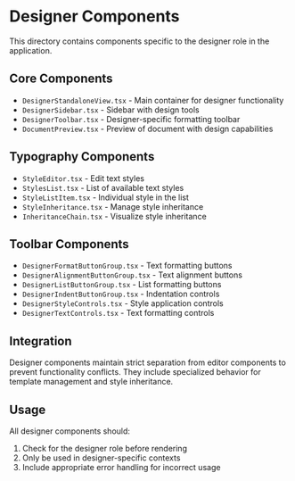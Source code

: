 
# Designer Components

This directory contains components specific to the designer role in the application.

## Core Components

- `DesignerStandaloneView.tsx` - Main container for designer functionality
- `DesignerSidebar.tsx` - Sidebar with design tools
- `DesignerToolbar.tsx` - Designer-specific formatting toolbar
- `DocumentPreview.tsx` - Preview of document with design capabilities

## Typography Components

- `StyleEditor.tsx` - Edit text styles
- `StylesList.tsx` - List of available text styles
- `StyleListItem.tsx` - Individual style in the list
- `StyleInheritance.tsx` - Manage style inheritance
- `InheritanceChain.tsx` - Visualize style inheritance

## Toolbar Components

- `DesignerFormatButtonGroup.tsx` - Text formatting buttons
- `DesignerAlignmentButtonGroup.tsx` - Text alignment buttons
- `DesignerListButtonGroup.tsx` - List formatting buttons
- `DesignerIndentButtonGroup.tsx` - Indentation controls
- `DesignerStyleControls.tsx` - Style application controls
- `DesignerTextControls.tsx` - Text formatting controls

## Integration

Designer components maintain strict separation from editor components to prevent functionality conflicts. They include specialized behavior for template management and style inheritance.

## Usage

All designer components should:
1. Check for the designer role before rendering
2. Only be used in designer-specific contexts
3. Include appropriate error handling for incorrect usage

